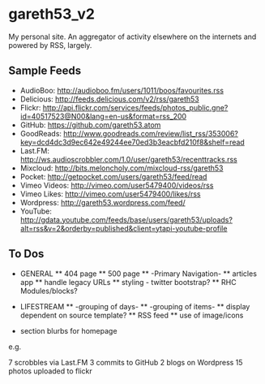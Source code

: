 gareth53_v2
===========

My personal site. An aggregator of activity elsewhere on the internets and powered by RSS, largely.

Sample Feeds
------------

* AudioBoo: http://audioboo.fm/users/1011/boos/favourites.rss
* Delicious: http://feeds.delicious.com/v2/rss/gareth53
* Flickr: http://api.flickr.com/services/feeds/photos_public.gne?id=40517523@N00&lang=en-us&format=rss_200
* GitHub: https://github.com/gareth53.atom
* GoodReads: http://www.goodreads.com/review/list_rss/353006?key=dcd4dc3d9ec642e49244ee70ed3b3eacbfd210f8&shelf=read
* Last.FM: http://ws.audioscrobbler.com/1.0/user/gareth53/recenttracks.rss
* Mixcloud: http://bits.meloncholy.com/mixcloud-rss/gareth53
* Pocket: http://getpocket.com/users/gareth53/feed/read
* Vimeo Videos: http://vimeo.com/user5479400/videos/rss
* Vimeo Likes: http://vimeo.com/user5479400/likes/rss
* Wordpress: http://gareth53.wordpress.com/feed/
* YouTube: http://gdata.youtube.com/feeds/base/users/gareth53/uploads?alt=rss&v=2&orderby=published&client=ytapi-youtube-profile

To Dos
------
* GENERAL
** 404 page
** 500 page
** -Primary Navigation-
** articles app
** handle legacy URLs
** styling - twitter bootstrap?
** RHC Modules/blocks?

* LIFESTREAM
** -grouping of days-
** -grouping of items-
** display dependent on source template?
** RSS feed
** use of image/icons


* section blurbs for homepage

e.g.

7 scrobbles via Last.FM
3 commits to GitHub
2 blogs on Wordpress
15 photos uploaded to flickr






